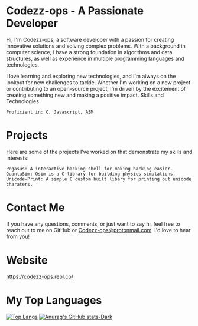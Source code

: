 # Codezz-ops - A Passionate Developer

Hi, I'm Codezz-ops, a software developer with a passion for creating innovative solutions and solving complex problems. With a background in computer science, I have a strong foundation in algorithms and data structures, as well as experience in multiple programming languages and technologies.

I love learning and exploring new technologies, and I'm always on the lookout for new challenges to tackle. Whether I'm working on a new project or contributing to an open-source project, I'm driven by the excitement of creating something new and making a positive impact.
Skills and Technologies

    Proficient in: C, Javascript, ASM

# Projects

   Here are some of the projects I've worked on that demonstrate my skills and interests:

    Pegasus: A interactive hacking shell for making hacking easier.
    QuantaSim: Qsim is a C library for building physics simulations.
    Unicode-Print: A simple C custom built libary for printing out unicode charaters.

# Contact Me
    
If you have any questions, comments, or just want to say hi, feel free to reach out to me on GitHub or Codezz-ops@protonmail.com. I'd love to hear from you!

# Website
    
https://codezz-ops.repl.co/

# My Top Languages
[![Top Langs](https://github-readme-stats.vercel.app/api/top-langs/?username=codezz-ops&theme=dark)](https://github.com/anuraghazra/github-readme-stats)
[![Anurag's GitHub stats-Dark](https://github-readme-stats.vercel.app/api?username=codezz-ops&show_icons=true&theme=dark#gh-dark-mode-only)](https://github.com/anuraghazra/github-readme-stats#gh-dark-mode-only)

